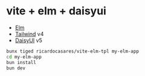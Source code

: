 # vite + elm + daisyui

- [Elm](https://elm-lang.org/)
- [Tailwind](https://tailwindcss.com/) v4
- [DaisyUI](https://daisyui.com/) v5

```sh
bunx tiged ricardocasares/vite-elm-tpl my-elm-app
cd my-elm-app
bun install
bun dev
```
